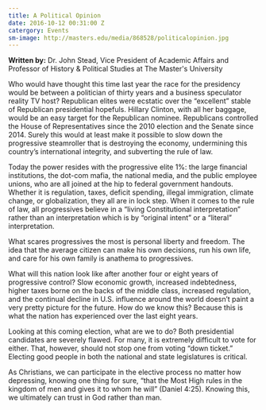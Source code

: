 ```yaml
---
title: A Political Opinion
date: 2016-10-12 00:31:00 Z
catergory: Events
sm-image: http://masters.edu/media/868528/politicalopinion.jpg
---
```


**Written by:** Dr. John Stead, Vice President of Academic Affairs and Professor of History & Political Studies at The Master's University

Who would have thought this time last year the race for the presidency would be between a politician of thirty years and a business speculator reality TV host? Republican elites were ecstatic over the “excellent” stable of Republican presidential hopefuls. Hillary Clinton, with all her baggage, would be an easy target for the Republican nominee. Republicans controlled the House of Representatives since the 2010 election and the Senate since 2014. Surely this would at least make it possible to slow down the progressive steamroller that is destroying the economy, undermining this country’s international integrity, and subverting the rule of law.

Today the power resides with the progressive elite 1%: the large financial institutions, the dot-com mafia, the national media, and the public employee unions, who are all joined at the hip to federal government handouts. Whether it is regulation, taxes, deficit spending, illegal immigration, climate change, or globalization, they all are in lock step. When it comes to the rule of law, all progressives believe in a “living Constitutional interpretation” rather than an interpretation which is by “original intent” or a “literal” interpretation.

What scares progressives the most is personal liberty and freedom. The idea that the average citizen can make his own decisions, run his own life, and care for his own family is anathema to progressives.

What will this nation look like after another four or eight years of progressive control? Slow economic growth, increased indebtedness, higher taxes borne on the backs of the middle class, increased regulation, and the continual decline in U.S. influence around the world doesn’t paint a very pretty picture for the future. How do we know this? Because this is what the nation has experienced over the last eight years.

Looking at this coming election, what are we to do? Both presidential candidates are severely flawed. For many, it is extremely difficult to vote for either. That, however, should not stop one from voting “down ticket.” Electing good people in both the national and state legislatures is critical.

As Christians, we can participate in the elective process no matter how depressing, knowing one thing for sure, “that the Most High rules in the kingdom of men and gives it to whom he will” (Daniel 4:25). Knowing this, we ultimately can trust in God rather than man.